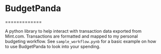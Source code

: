 # BudgetPanda
=============

A python library to help interact with transaction data exported from Mint.com. Transactions are formatted and mapped to my personal budgeting workflow. See `sample_workflow.pynb` for a basic example on how to use BudgetPanda to look into your spending. 
